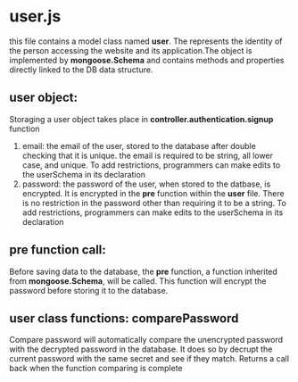 # user.js
this file contains a model class named **user**. The represents the identity of the person accessing the website and its application.The object is implemented by **mongoose.Schema** and contains methods and properties directly linked to the DB data structure. 

## user object: 
Storaging a user object takes place in **controller.authentication.signup** function
1. email: the email of the user, stored to the database after double checking that it is unique. the email is required to be string, all lower case, and unique. To add restrictions, programmers can make edits to the userSchema in its declaration
2. password: the password of the user, when stored to the datbase, is encrypted. It is encrypted in the **pre** function within the **user** file. There is no restriction in the password other than requiring it to be a string. To add restrictions, programmers can make edits to the userSchema in its declaration

## pre function call: 
Before saving data to the database, the **pre** function, a function inherited from **mongoose.Schema**, will be called. This function will encrypt the password before storing it to the database. 

## user class functions: comparePassword
Compare password will automatically compare the unencrypted password with the decrypted password in the database. It does so by decrupt the current password with the same secret and see if they match. Returns a call back when the function comparing is complete